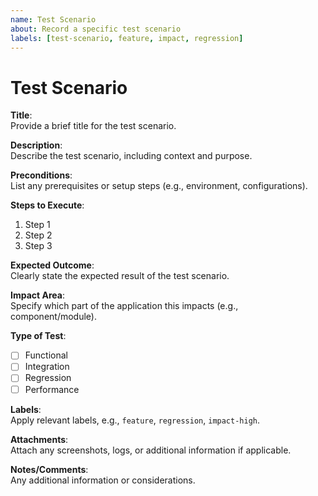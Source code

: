 ```yaml
---
name: Test Scenario
about: Record a specific test scenario
labels: [test-scenario, feature, impact, regression]
---
```


# Test Scenario

**Title**:  
Provide a brief title for the test scenario.

**Description**:  
Describe the test scenario, including context and purpose.

**Preconditions**:  
List any prerequisites or setup steps (e.g., environment, configurations).

**Steps to Execute**:

1. Step 1
2. Step 2
3. Step 3

**Expected Outcome**:  
Clearly state the expected result of the test scenario.

**Impact Area**:  
Specify which part of the application this impacts (e.g., component/module).

**Type of Test**:

- [ ] Functional
- [ ] Integration
- [ ] Regression
- [ ] Performance

**Labels**:  
Apply relevant labels, e.g., `feature`, `regression`, `impact-high`.

**Attachments**:  
Attach any screenshots, logs, or additional information if applicable.

**Notes/Comments**:  
Any additional information or considerations.

